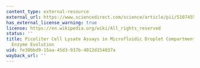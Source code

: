 ```yaml
---
content_type: external-resource
external_url: https://www.sciencedirect.com/science/article/pii/S1074552112002165?via%3Dihub
has_external_license_warning: true
license: https://en.wikipedia.org/wiki/All_rights_reserved
status: ''
title: Picoliter Cell Lysate Assays in Microfluidic Droplet Compartments for Directed
  Enzyme Evolution
uid: fe30bbd9-15aa-45d3-937b-4012d154037a
wayback_url: ''
---
```

